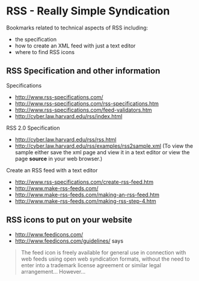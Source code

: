 # RSS - Really Simple Syndication

Bookmarks related to technical aspects of RSS including:
- the specification
- how to create an XML feed with just a text editor
- where to find RSS icons


## RSS Specification and other information

Specifications
- http://www.rss-specifications.com/
- http://www.rss-specifications.com/rss-specifications.htm
- http://www.rss-specifications.com/feed-validators.htm
- http://cyber.law.harvard.edu/rss/index.html

RSS 2.0 Specification
- http://cyber.law.harvard.edu/rss/rss.html
- http://cyber.law.harvard.edu/rss/examples/rss2sample.xml
  (To view the sample either save the xml page and view it in a text
  editor or view the page **source** in your web browser.)

Create an RSS feed with a text editor
- http://www.rss-specifications.com/create-rss-feed.htm
- http://www.make-rss-feeds.com/
- http://www.make-rss-feeds.com/making-an-rss-feed.htm
- http://www.make-rss-feeds.com/making-rss-step-4.htm

## RSS icons to put on your website

- http://www.feedicons.com/
- http://www.feedicons.com/guidelines/ says
> The feed icon is freely available for general use in connection with web
> feeds using open web syndication formats, without the need to enter into
> a trademark license agreement or similar legal arrangement... However...

